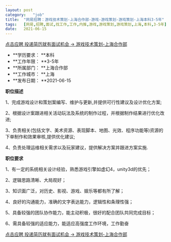 ```yaml
---
layout:	post
category:	"job"
title:	"网易招聘：游戏技术策划-上海合作部-游戏-游戏策划-游戏策划-上海本科3-5年"
tags:	[网易,招聘,面试,找工作,工作,内推,游戏,游戏策划,游戏策划,上海,本科,3-5年]
date:	2021-06-15
---
```


[点击应聘 投递简历就有面试机会 ->  游戏技术策划-上海合作部](http://mobile.bole.netease.com/bole/boleDetail?id=30776&employeeId=346f03c3cda5f04c&key=all)



- **学历要求： **本科
- **工作年限： **3-5年
- **所属部门： **上海合作部
- **工作城市： **上海
- **发布日期： **2021-06-15



**职位描述**

1、完成游戏设计和策划案编写、维护与更新,并提供可行性建议及设计优化方案;

2、根据设计案跟进相关活动玩法及系统的制作过程，并根据制作结果进行优化改进;

3、负责相关(包括文字、美术资源、表现脚本、地图、光效、程序功能等)资源的下单制作和效果审核,提供优化建议;

4、负责处理运维相关需求以及玩家建议，提供解决方案并跟进方案实施.







**职位要求**

1、有一定的系统相关设计经验，熟悉游戏引擎如虚幻4，unity3d的优先；

2、逻辑思路清晰、大局观好；

3、知识面广泛，对历史、影视、游戏、娱乐等都有所了解；

4、良好的沟通能力，准确的文字表达能力，逻辑性和条理性强；

5、具备较强的团队协作能力，能主动积极，很好的配合团队共同完成目标；

6、需具备较强的适应能力，能适应高强度工作环境，工作勤奋



[点击应聘 投递简历就有面试机会 ->  游戏技术策划-上海合作部](http://mobile.bole.netease.com/bole/boleDetail?id=30776&employeeId=346f03c3cda5f04c&key=all)